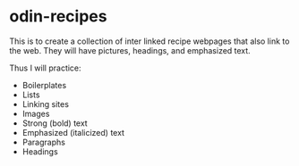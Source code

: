 # odin-recipes

This is to create a collection of inter linked recipe webpages that also link to the web. They will have pictures, headings, and emphasized text.

Thus I will practice:

- Boilerplates
- Lists
- Linking sites
- Images
- Strong (bold) text
- Emphasized (italicized) text
- Paragraphs
- Headings
